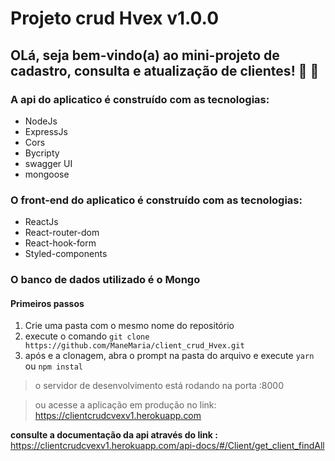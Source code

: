 # Projeto crud Hvex v1.0.0
## OLá, seja bem-vindo(a) ao mini-projeto de cadastro, consulta e atualização de clientes! :tada: :confetti_ball:
### A api do aplicatico é construído com as tecnologias:
  - NodeJs
  - ExpressJs
  - Cors
  - Bycripty
  - swagger UI
  - mongoose

### O front-end do aplicatico é construído com as tecnologias:
  - ReactJs
  - React-router-dom
  - React-hook-form
  - Styled-components
  
### O banco de dados utilizado é o Mongo

#### Primeiros passos
1. Crie uma pasta com o mesmo nome do repositório
2. execute o comando ``` git clone https://github.com/ManeMaria/client_crud_Hvex.git ```
3. após e a clonagem, abra o prompt na pasta do arquivo e execute ``` yarn ``` ou ``` npm instal ```

> o servidor de desenvolvimento está rodando na porta :8000

> ou acesse a aplicação em produção no link: https://clientcrudcvexv1.herokuapp.com

**consulte a documentação da api através do link :** 
https://clientcrudcvexv1.herokuapp.com/api-docs/#/Client/get_client_findAll
